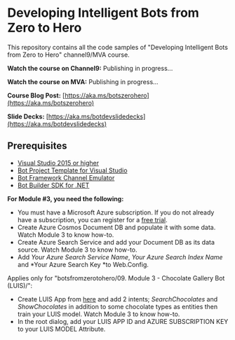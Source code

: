 # Developing Intelligent Bots from Zero to Hero
This repository contains all the code samples of "Developing Intelligent Bots from Zero to Hero" channel9/MVA course.

**Watch the course on Channel9:** Publishing in progress...

**Watch the course on MVA:** Publishing in progress...

**Course Blog Post:** [https://aka.ms/botszerohero](https://aka.ms/botszerohero)

**Slide Decks:** [https://aka.ms/botdevslidedecks](https://aka.ms/botdevslidedecks)

**Prerequisites** 
---------------------------------------------------------------------------------------------------
- [Visual Studio 2015 or higher](https://www.visualstudio.com/downloads/ "Visual Studio 2015 or higher")
- [Bot Project Template for Visual Studio](http://aka.ms/bf-bc-vstemplate)
- [Bot Framework Channel Emulator](http://emulator.botframework.com/ "Bot Framework Channel Emulator")
- [Bot Builder SDK for .NET](https://github.com/Microsoft/BotBuilder "Bot Builder SDK for .NET")

**For Module #3, you need the following:**
- You must have a Microsoft Azure subscription. If you do not already have a subscription, you can register for a [free trial](https://azure.microsoft.com/en-us/free/). 
- Create Azure Cosmos Document DB and populate it with some data. Watch Module 3 to know how-to.
- Create Azure Search Service and add your Document DB as its data source. Watch Module 3 to know how-to.
- Add *Your Azure Search Service Name*,  *Your Azure Search Index Name* and *Your Azure Search Key *to Web.Config.

Applies only for "botsfromzerotohero/09. Module 3 - Chocolate Gallery Bot (LUIS)/":
- Create LUIS App from [here](https://www.luis.ai/home) and add 2 intents; *SearchChocolates* and *ShowChocolates* in addition to some chocolate types as entities then train your LUIS model. Watch Module 3 to know how-to.
- In the root dialog, add your LUIS APP ID and AZURE SUBSCRIPTION KEY to your LUIS MODEL Attribute. 
